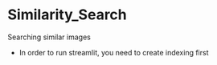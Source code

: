# Similarity_Search
Searching similar images

- In order to run streamlit, you need to create indexing first
